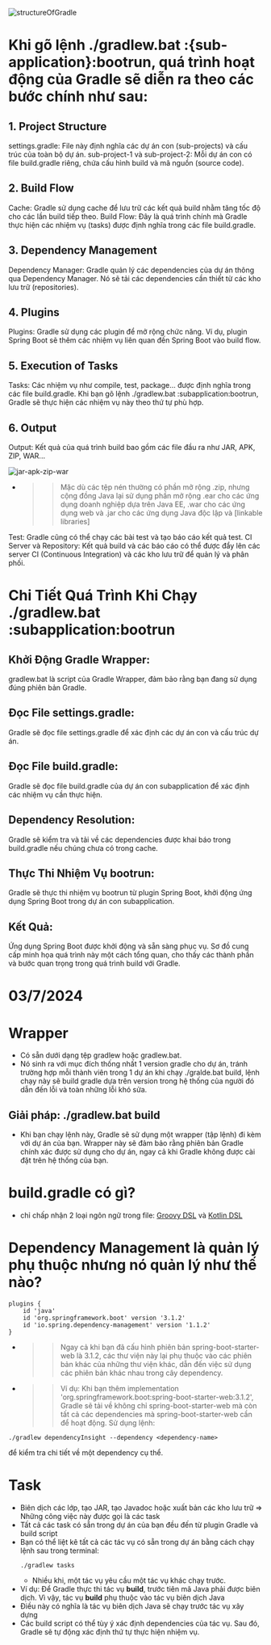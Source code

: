 ![structureOfGradle](https://docs.gradle.org/current/userguide/img/gradle-basic-2.png)

# Khi gõ lệnh ./gradlew.bat :{sub-application}:bootrun, quá trình hoạt động của Gradle sẽ diễn ra theo các bước chính như sau:

## 1. Project Structure
settings.gradle: File này định nghĩa các dự án con (sub-projects) và cấu trúc của toàn bộ dự án.
sub-project-1 và sub-project-2: Mỗi dự án con có file build.gradle riêng, chứa cấu hình build và mã nguồn (source code).
## 2. Build Flow
Cache: Gradle sử dụng cache để lưu trữ các kết quả build nhằm tăng tốc độ cho các lần build tiếp theo.
Build Flow: Đây là quá trình chính mà Gradle thực hiện các nhiệm vụ (tasks) được định nghĩa trong các file build.gradle.
## 3. Dependency Management
Dependency Manager: Gradle quản lý các dependencies của dự án thông qua Dependency Manager. Nó sẽ tải các dependencies cần thiết từ các kho lưu trữ (repositories).
## 4. Plugins
Plugins: Gradle sử dụng các plugin để mở rộng chức năng. Ví dụ, plugin Spring Boot sẽ thêm các nhiệm vụ liên quan đến Spring Boot vào build flow.
## 5. Execution of Tasks
Tasks: Các nhiệm vụ như compile, test, package... được định nghĩa trong các file build.gradle. Khi bạn gõ lệnh ./gradlew.bat :subapplication:bootrun, Gradle sẽ thực hiện các nhiệm vụ này theo thứ tự phù hợp.
## 6. Output
Output: Kết quả của quá trình build bao gồm các file đầu ra như JAR, APK, ZIP, WAR...

![jar-apk-zip-war](https://velog.velcdn.com/images/ghkdwp018/post/7f292fe8-9a7b-43e4-9861-a471bb5f8002/image.png)

- >> Mặc dù các tệp nén thường có phần mở rộng .zip, nhưng cộng đồng Java lại sử dụng phần mở rộng .ear cho các ứng dụng doanh nghiệp dựa trên Java EE, .war cho các ứng dụng web và .jar cho các ứng dụng Java độc lập và [linkable libraries]

Test: Gradle cũng có thể chạy các bài test và tạo báo cáo kết quả test.
CI Server và Repository: Kết quả build và các báo cáo có thể được đẩy lên các server CI (Continuous Integration) và các kho lưu trữ để quản lý và phân phối.
# Chi Tiết Quá Trình Khi Chạy ./gradlew.bat :subapplication:bootrun
## Khởi Động Gradle Wrapper:

gradlew.bat là script của Gradle Wrapper, đảm bảo rằng bạn đang sử dụng đúng phiên bản Gradle.
## Đọc File settings.gradle:

Gradle sẽ đọc file settings.gradle để xác định các dự án con và cấu trúc dự án.
## Đọc File build.gradle:

Gradle sẽ đọc file build.gradle của dự án con subapplication để xác định các nhiệm vụ cần thực hiện.
## Dependency Resolution:

Gradle sẽ kiểm tra và tải về các dependencies được khai báo trong build.gradle nếu chúng chưa có trong cache.
## Thực Thi Nhiệm Vụ bootrun:

Gradle sẽ thực thi nhiệm vụ bootrun từ plugin Spring Boot, khởi động ứng dụng Spring Boot trong dự án con subapplication.
## Kết Quả:

Ứng dụng Spring Boot được khởi động và sẵn sàng phục vụ.
Sơ đồ cung cấp minh họa quá trình này một cách tổng quan, cho thấy các thành phần và bước quan trọng trong quá trình build với Gradle.

03/7/2024
========================================================

# Wrapper
- Có sẵn dưới dạng tệp gradlew hoặc gradlew.bat.
- Nó sinh ra với mục đích thống nhất 1 version gradle cho dự án, tránh trường hợp mỗi thành viên trong 1 dự án khi chạy ./gralde.bat build, lệnh chạy này sẽ build gradle dựa trên version trong hệ thống của người đó dẫn đến lỗi và toàn những lỗi khó sửa.
## Giải pháp: ./gradlew.bat build
- Khi bạn chạy lệnh này, Gradle sẽ sử dụng một wrapper (tập lệnh) đi kèm với dự án của bạn. Wrapper này sẽ đảm bảo rằng phiên bản Gradle chính xác được sử dụng cho dự án, ngay cả khi Gradle không được cài đặt trên hệ thống của bạn.
  
# build.gradle có gì?
- chỉ chấp nhận 2 loại ngôn ngữ trong file: [Groovy DSL](https://docs.gradle.org/current/dsl/index.html) và [Kotlin DSL](https://docs.gradle.org/current/kotlin-dsl/index.html)

# Dependency Management là quản lý phụ thuộc nhưng nó quản lý như thế nào?
```
plugins {
    id 'java'
    id 'org.springframework.boot' version '3.1.2'
    id 'io.spring.dependency-management' version '1.1.2'
}

```
- >> Ngay cả khi bạn đã cấu hình phiên bản spring-boot-starter-web là 3.1.2, các thư viện này lại phụ thuộc vào các phiên bản khác của những thư viện khác, dẫn đến việc sử dụng các phiên bản khác nhau trong cây dependency.
- >> Ví dụ: Khi bạn thêm implementation 'org.springframework.boot:spring-boot-starter-web:3.1.2', Gradle sẽ tải về không chỉ spring-boot-starter-web mà còn tất cả các dependencies mà spring-boot-starter-web cần để hoạt động.
  >> Sử dụng lệnh:
```
./gradlew dependencyInsight --dependency <dependency-name>
```
để kiểm tra chi tiết về một dependency cụ thể.

# Task
- Biên dịch các lớp, tạo JAR, tạo Javadoc hoặc xuất bản các kho lưu trữ => Những công việc này được gọi là các task
- Tất cả các task có sẵn trong dự án của bạn đều đến từ plugin Gradle và build script
- Bạn có thể liệt kê tất cả các tác vụ có sẵn trong dự án bằng cách chạy lệnh sau trong terminal:
  ```
  ./gradlew tasks
  ```
  - Nhiều khi, một tác vụ yêu cầu một tác vụ khác chạy trước.
- Ví dụ: Để Gradle thực thi tác vụ **build**, trước tiên mã Java phải được biên dịch. Vì vậy, tác vụ **build** phụ thuộc vào tác vụ biên dịch Java
- Điều này có nghĩa là tác vụ biên dịch Java sẽ chạy trước tác vụ xây dựng
- Các build script có thể tùy ý xác định dependencies của tác vụ. Sau đó, Gradle sẽ tự động xác định thứ tự thực hiện nhiệm vụ.
